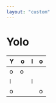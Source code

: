 ```yaml
---
layout: "custom"
---
```


# Yolo

| Y | o | l | o |
| --- | --- | --- | --- |
| o | o | | |
| l | | l | |
| o | | | o |
